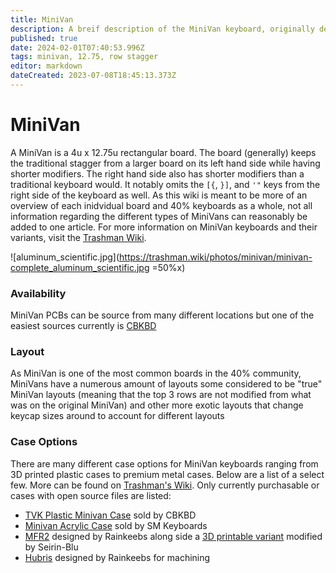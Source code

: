 ```yaml
---
title: MiniVan
description: A breif description of the MiniVan keyboard, originally designed by Evangs
published: true
date: 2024-02-01T07:40:53.996Z
tags: minivan, 12.75, row stagger
editor: markdown
dateCreated: 2023-07-08T18:45:13.373Z
---
```


# MiniVan

A MiniVan is a 4u x 12.75u rectangular board. The board (generally) keeps the traditional stagger from a larger board on its left hand side while having shorter modifiers. The right hand side also has shorter modifiers than a traditional keyboard would. It notably omits the `[{`, `}]`, and `'"` keys from the right side of the keyboard as well. As this wiki is meant to be more of an overview of each inidvidual board and 40% keyboards as a whole, not all information regarding the different types of MiniVans can reasonably be added to one article. For more information on MiniVan keyboards and their variants, visit the [Trashman Wiki](https://trashman.wiki).  

![aluminum_scientific.jpg](https://trashman.wiki/photos/minivan/minivan-complete_aluminum_scientific.jpg =50%x)

### Availability

MiniVan PCBs can be source from many different locations but one of the easiest sources currently is [CBKBD](https://www.cbkbd.com/product/coffeevan-pcb-preorder)

### Layout

As MiniVan is one of the most common boards in the 40% community, MiniVans have a numerous amount of layouts some considered to be "true" MiniVan layouts (meaning that the top 3 rows are not modified from what was on the original MiniVan) and other more exotic layouts that change keycap sizes around to account for different layouts

### Case Options

There are many different case options for MiniVan keyboards ranging from 3D printed plastic cases to premium metal cases. Below are a list of a select few. More can be found on [Trashman's Wiki](https://trashman.wiki). Only currently purchasable or cases with open source files are listed:
- [TVK Plastic Minivan Case](https://www.cbkbd.com/product/minivan-accessories) sold by CBKBD
- [Minivan Acrylic Case](https://smkeyboards.com/products/minivan-acrylic-case) sold by SM Keyboards
- [MFR2](https://github.com/rainkeebs/mfr2) designed by Rainkeebs along side a [3D printable variant](https://github.com/seirin-blu/mfr2) modified by Seirin-Blu
- [Hubris](https://github.com/rainkeebs/hubris-mv-case) designed by Rainkeebs for machining

